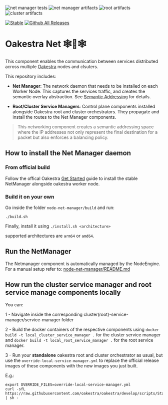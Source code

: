![net manager tests](https://github.com/oakestra/oakestra-net/actions/workflows/node_net_manager_tests.yml/badge.svg)
![net manager artifacts](https://github.com/oakestra/oakestra-net/actions/workflows/node-net-manager-artifacts.yml/badge.svg)
![root artifacts](https://github.com/oakestra/oakestra-net/actions/workflows/root_service_manager_image.yml/badge.svg)
![cluster artifacts](https://github.com/oakestra/oakestra-net/actions/workflows/cluster_service_manager_image.yml/badge.svg)

[![Stable](https://img.shields.io/badge/Latest%20Stable-🎸Bass%20v0.4.400-green.svg)](https://github.com/oakestra/oakestra-net/tree/v0.4.400)
[![Github All Releases](https://img.shields.io/github/downloads/oakestra/oakestra-net/total.svg)]()

# Oakestra Net 🕸️🌳🕸️
This component enables the communication between services distributed across multiple [Oakestra](oakestra.io) nodes and clsuters.

This repository includes:

- **Net Manager**: The network daemon that needs to be installed on each Worker Node. This captures the services traffic, and creates the semantic overlay abstraction. See [Semantic Addressing](https://www.oakestra.io/docs/networking/semantic-addressing) for details.

- **Root/Cluster Service Managers**: Control plane components installed alongside Oakestra root and cluster orchestrators. They propagate and install the routes to the Net Manager components. 

>This networking component creates a semantic addressing space where the IP addresses not only represent the final destination for a packet
but also enforces a balancing policy.

## How to install the Net Manager daemon

### From official build

Follow the offical Oakestra [Get Started](https://github.com/oakestra/oakestra?tab=readme-ov-file#your-first-worker-node-🍃) guide to install the stable NetManager alongside oakestra worker node. 

### Build it on your own
Go inside the folder `node-net-manager/build` and run:
```
./build.sh
```

Finally, install it using 
`./install.sh <architecture>`

supported architectures are `arm64` or `amd64`.

## Run the NetManager

The Netmanager component is automatically managed by the NodeEngine. For a manual setup refer to: [node-net-manager/README.md](node-net-manager/README.md)


## How run the cluster service manager and root service manage components locally

You can:

1 - Navigate inside the corresponding cluster(root)-service-manager/service-manager folder

2 - Build the docker containers of the respective components using `docker build -t local_cluster_service_manager .` for the cluster service manager and `docker build -t local_root_service_manager .` for the root service manager. 

3 - Run your **standalone** oakestra root and cluster orchestrator as usual, but use the `override-local-service-manager.yml` to replace the official release images of these components with the new images you just built. 

E.g.: 
```
export OVERRIDE_FILES=override-local-service-manager.yml
curl -sfL https://raw.githubusercontent.com/oakestra/oakestra/develop/scripts/StartOakestraRoot.sh | sh - 
```






